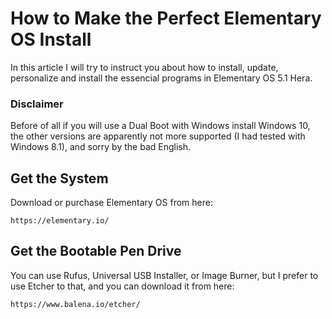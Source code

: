 # How to Make the Perfect Elementary OS Install

In this article I will try to instruct you about how to install, update, personalize and install the essencial programs in
Elementary OS 5.1 Hera.

### Disclaimer

Before of all if you will use a Dual Boot with Windows install Windows 10, the other versions are apparently not more supported
(I had tested with Windows 8.1), and sorry by the bad English.

## Get the System

Download or purchase Elementary OS from here:

```
https://elementary.io/
```

## Get the Bootable Pen Drive
You can use Rufus, Universal USB Installer, or Image Burner, but I prefer to use Etcher to that, and you can download it from
here:

```
https://www.balena.io/etcher/
```
